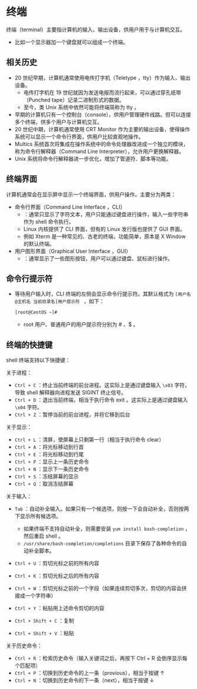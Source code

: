 # 终端

终端（terminal）主要指计算机的输入、输出设备，供用户用于与计算机交互。
- 比如一个显示器加一个键盘就可以组成一个终端。

## 相关历史

- 20 世纪早期，计算机通常使用电传打字机（Teletype ，tty）作为输入、输出设备。
  - 电传打字机在 19 世纪就因为发送电报而流行起来，可以通过穿孔纸带（Punched tape）记录二进制形式的数据。
  - 至今，类 Unix 系统中依然可能将终端简称为 tty 。
- 早期的计算机只有一个控制台（console），供用户管理硬件线路。但可以连接多个终端，供多个用户与计算机交互。
- 20 世纪中期，计算机通常使用 CRT Monitor 作为主要的输出设备，使得操作系统可以显示一个命令行界面，供用户比较直观地操作。
- Multics 系统首次将集成在操作系统中的命令处理器改进成一个独立的模块，称为命令行解释器（Command Line Interpreter），允许用户更换解释器。
- Unix 系统将命令行解释器进一步优化，增加了管道符、脚本等功能。

## 终端界面

计算机通常会在显示屏中显示一个终端界面，供用户操作。主要分为两类：
- 命令行界面（Command Line Interface ，CLI）
  - ：通常只显示了字符文本，用户只能通过键盘进行操作，输入一些字符串作为 shell 命令执行。
  - Linux 内核提供了 CLI 界面，但有的 Linux 发行版也提供了 GUI 界面。
  - 例如 Xterm 是一种常见的、古老的终端，功能简单，原本是 X Window 的默认终端。
- 用户图形界面（Graphical User Interface ，GUI）
  - ：通常显示了一些图形按钮，用户可以通过键盘、鼠标进行操作。

## 命令行提示符

- 等待用户输入时，CLI 终端的左侧会显示命令行提示符。其默认格式为 `[用户名@主机名 当前目录名]用户提示符 ` ，如下：
  ```sh
  [root@CentOS ~]#
  ```
  - root 用户、普通用户的用户提示符分别为 # 、$ 。

## 终端的快捷键

shell 终端支持以下快捷键：

关于进程：
- `Ctrl + C` ：终止当前终端的前台进程。这实际上是通过键盘输入 `\x03` 字符，导致 shell 解释器向进程发送 SIGINT 终止信号。
- `Ctrl + D` ：退出当前终端，相当于执行命令 exit 。这实际上是通过键盘输入 `\x04` 字符。
- `Ctrl + Z` ：暂停当前的前台进程，并将它移到后台

关于显示：
- `Ctrl + L` ：清屏，使屏幕上只剩第一行（相当于执行命令 clear）
- `Ctrl + A` ：将光标移动到行首
- `Ctrl + E` ：将光标移动到行尾
- `Ctrl + P` ：显示上一条历史命令
- `Ctrl + N` ：显示下一条历史命令
- `Ctrl + S` ：冻结屏幕的显示
- `Ctrl + Q` ：取消冻结屏幕

关于输入：
- `Tab` ：自动补全输入。如果只有一个候选项，则按一下会自动补全，否则按两下显示所有候选项。
  - 如果终端不支持自动补全，则需要安装 `yum install bash-completion` ，然后重启 shell 。
  - `/usr/share/bash-completion/completions` 目录下保存了各种命令的自动补全脚本。

- `Ctrl + U` ：剪切光标之前的所有内容
- `Ctrl + K` ：剪切光标之后的所有内容
- `Ctrl + W` ：剪切光标之前的一个字段（如果连续剪切多次，剪切的内容会拼接成一个字符串）
- `Ctrl + Y` ：粘贴用上述命令剪切的内容
- `Ctrl + Shift + C` ：复制
- `Ctrl + Shift + V` ：粘贴

关于历史命令：
- `Ctrl + R` ：检索历史命令（输入关键词之后，再按下 Ctrl + R 会倒序显示每个匹配项）
- `Ctrl + P` ：切换到历史命令的上一条（provious），相当于按键 ↑
- `Ctrl + N` ：切换到历史命令的下一条（next），相当于按键 ↓
